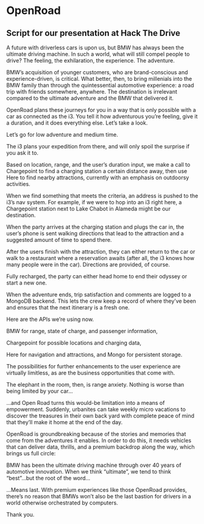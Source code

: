 # OpenRoad

## Script for our presentation at Hack The Drive

A future with driverless cars is upon us, but BMW has always been the ultimate driving machine. In such a world, what will still compel people to drive? The feeling, the exhilaration, the experience. The adventure.

BMW’s acquisition of younger customers, who are brand-conscious and experience-driven, is critical. What better, then, to bring millenials into the BMW family than through the quintessential automotive experience: a road trip with friends somewhere, anywhere. The destination is irrelevant compared to the ultimate adventure and the BMW that delivered it.

OpenRoad plans these journeys for you in a way that is only possible with a car as connected as the i3. You tell it how adventurous you’re feeling, give it a duration, and it does everything else. Let’s take a look.

Let’s go for low adventure and medium time.

The i3 plans your expedition from there, and will only spoil the surprise if you ask it to.

Based on location, range, and the user’s duration input, we make a call to Chargepoint to find a charging station a certain distance away, then use Here to find nearby attractions, currently with an emphasis on outdoorsy activities.

When we find something that meets the criteria, an address is pushed to the i3’s nav system. For example, if we were to hop into an i3 right here, a Chargepoint station next to Lake Chabot in Alameda might be our destination.

When the party arrives at the charging station and plugs the car in, the user’s phone is sent walking directions that lead to the attraction and a suggested amount of time to spend there.

After the users finish with the attraction, they can either return to the car or walk to a restaurant where a reservation awaits (after all, the i3 knows how many people were in the car). Directions are provided, of course.

Fully recharged, the party can either head home to end their odyssey or start a new one.

When the adventure ends, trip satisfaction and comments are logged to a MongoDB backend. This lets the crew keep a record of where they’ve been and ensures that the next itinerary is a fresh one.

Here are the APIs we’re using now.

BMW for range, state of charge, and passenger information,

Chargepoint for possible locations and charging data,

Here for navigation and attractions, and Mongo for persistent storage.

The possibilities for further enhancements to the user experience are virtually limitless, as are the business opportunities that come with.

The elephant in the room, then, is range anxiety. Nothing is worse than being limited by your car...

...and Open Road turns this would-be limitation into a means of empowerment. Suddenly, urbanites can take weekly micro vacations to discover the treasures in their own back yard with complete peace of mind that they’ll make it home at the end of the day.

OpenRoad is groundbreaking because of the stories and memories that come from the adventures it enables. In order to do this, it needs vehicles that can deliver data, thrills, and a premium backdrop along the way, which brings us full circle:

BMW has been the ultimate driving machine through over 40 years of automotive innovation. When we think “ultimate”, we tend to think “best”...but the root of the word…

...Means last. With premium experiences like those OpenRoad provides, there’s no reason that BMWs won’t also be the last bastion for drivers in a world otherwise orchestrated by computers.

Thank you.


